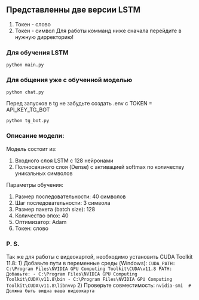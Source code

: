 ## Представленны две версии LSTM 
1) Токен - слово
2) Токен - символ 
Для работы комманд ниже сначала перейдите в нужную дирректорию!


### Для обучения LSTM

```
python main.py
```

### Для общения уже с обученной моделью

```
python chat.py
```

Перед запусков в tg не забудьте создать .env с TOKEN = API_KEY_TG_BOT
```
python tg_bot.py
```


### Описание модели:
Модель состоит из:
1) Входного слоя LSTM с 128 нейронами
2) Полносвязного слоя (Dense) с активацией softmax по количеству уникальных символов

Параметры обучения:
1) Размер последовательности: 40 символов
2) Шаг последовательности: 3 символа
3) Размер пакета (batch size): 128
4) Количество эпох: 40
5) Оптимизатор: Adam
6) Токен: слово

### P. S.


Так же для работы с видеокартой, необходимо установить CUDA Toolkit 11.8:
    1) Добавьте пути в переменные среды (Windows):
    ```
    CUDA_PATH: C:\Program Files\NVIDIA GPU Computing Toolkit\CUDA\v11.8
    PATH: Добавьте:
    - C:\Program Files\NVIDIA GPU Computing Toolkit\CUDA\v11.8\bin
    - C:\Program Files\NVIDIA GPU Computing Toolkit\CUDA\v11.8\libnvvp
    ```
    2) Проверьте совместимость:
    ```
    nvidia-smi  # Должна быть видна ваша видеокарта
    ```
